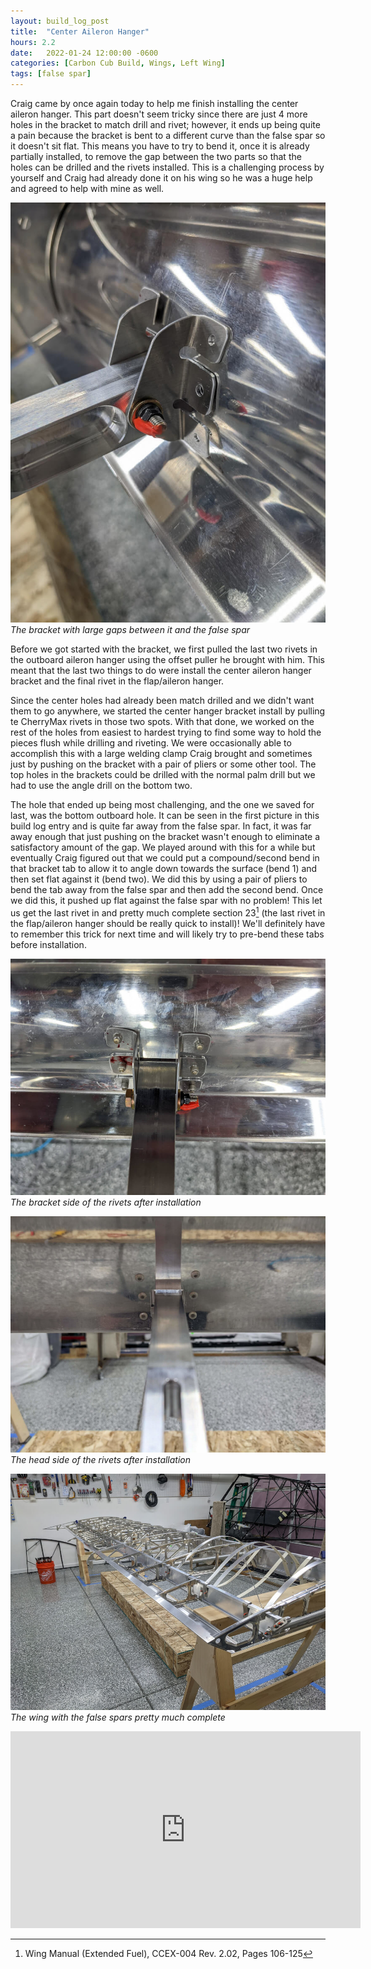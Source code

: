 ```yaml
---
layout: build_log_post
title:  "Center Aileron Hanger"
hours: 2.2
date:   2022-01-24 12:00:00 -0600
categories: [Carbon Cub Build, Wings, Left Wing]
tags: [false spar]
---
```


Craig came by once again today to help me finish installing the center aileron hanger. This part doesn't seem tricky since there are just 4 more holes in the bracket to match drill and rivet; however, it ends up being quite a pain because the bracket is bent to a different curve than the false spar so it doesn't sit flat. This means you have to try to bend it, once it is already partially installed, to remove the gap between the two parts so that the holes can be drilled and the rivets installed. This is a challenging process by yourself and Craig had already done it on his wing so he was a huge help and agreed to help with mine as well.

![Desktop View](/assets/img/posts/2022-01-24-center-aileron-hanger/bracket-gaps.jpg)
_The bracket with large gaps between it and the false spar_

Before we got started with the bracket, we first pulled the last two rivets in the outboard aileron hanger using the offset puller he brought with him. This meant that the last two things to do were install the center aileron hanger bracket and the final rivet in the flap/aileron hanger.

Since the center holes had already been match drilled and we didn't want them to go anywhere, we started the center hanger bracket install by pulling te CherryMax rivets in those two spots. With that done, we worked on the rest of the holes from easiest to hardest trying to find some way to hold the pieces flush while drilling and riveting. We were occasionally able to accomplish this with a large welding clamp Craig brought and sometimes just by pushing on the bracket with a pair of pliers or some other tool. The top holes in the brackets could be drilled with the normal palm drill but we had to use the angle drill on the bottom two.

The hole that ended up being most challenging, and the one we saved for last, was the bottom outboard hole. It can be seen in the first picture in this build log entry and is quite far away from the false spar. In fact, it was far away enough that just pushing on the bracket wasn't enough to eliminate a satisfactory amount of the gap. We played around with this for a while but eventually Craig figured out that we could put a compound/second bend in that bracket tab to allow it to angle down towards the surface (bend 1) and then set flat against it (bend two). We did this by using a pair of pliers to bend the tab away from the false spar and then add the second bend. Once we did this, it pushed up flat against the false spar with no problem! This let us get the last rivet in and pretty much complete section 23[^section-23-ref] (the last rivet in the flap/aileron hanger should be really quick to install)! We'll definitely have to remember this trick for next time and will likely try to pre-bend these tabs before installation.

![Desktop View](/assets/img/posts/2022-01-24-center-aileron-hanger/installed-rivets-inside.jpg)
_The bracket side of the rivets after installation_

![Desktop View](/assets/img/posts/2022-01-24-center-aileron-hanger/installed-rivets-outside.jpg)
_The head side of the rivets after installation_

![Desktop View](/assets/img/posts/2022-01-24-center-aileron-hanger/complete-false-spars.jpg)
_The wing with the false spars pretty much complete_

<iframe width="560" height="315" src="https://www.youtube.com/embed/3dSnAywO7es" title="YouTube video player" frameborder="0" allow="accelerometer; autoplay; clipboard-write; encrypted-media; gyroscope; picture-in-picture" allowfullscreen></iframe>

[^section-23-ref]: Wing Manual (Extended Fuel), CCEX-004 Rev. 2.02, Pages 106-125
